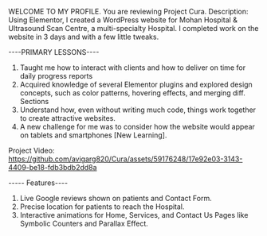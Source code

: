 WELCOME TO MY PROFILE. You are reviewing Project Cura.
Description:
Using Elementor, I created a WordPress website for Mohan Hospital & Ultrasound Scan Centre, a multi-specialty Hospital. I completed work on the website in 3 days and with a few little tweaks.

----PRIMARY LESSONS----
1. Taught me how to interact with clients and how to deliver on time for daily progress reports
2. Acquired knowledge of several Elementor plugins and explored design concepts, such as color patterns, hovering effects, and merging diff. Sections
3. Understand how, even without writing much code, things work together to create attractive websites.
4. A new challenge for me was to consider how the website would appear on tablets and smartphones [New Learning].

Project Video: https://github.com/avigarg820/Cura/assets/59176248/17e92e03-3143-4409-be18-fdb3bdb2dd8a




----- Features----
1. Live Google reviews shown on patients and Contact Form.
2. Precise location for patients to reach the Hospital.
3. Interactive animations for Home, Services, and Contact Us Pages like Symbolic Counters and Parallax Effect.

